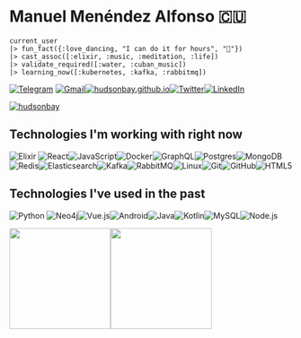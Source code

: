 # Manuel Menéndez Alfonso 🇨🇺

```
current_user
|> fun_fact({:love_dancing, "I can do it for hours", "🕺"})
|> cast_assoc([:elixir, :music, :meditation, :life])
|> validate_required([:water, :cuban_music])
|> learning_now([:kubernetes, :kafka, :rabbitmq])
```


[![Telegram](https://img.shields.io/badge/-TELEGRAM-2CA5E0?logo=telegram&logoColor=white)](https://t.me/manuelmenendez) [![Gmail](https://img.shields.io/badge/-GMAIL-D14836?logo=gmail&logoColor=white)](mailto:manuelmenendezalfonso@gmail.com)[![hudsonbay.github.io](https://img.shields.io/badge/-HUDSONBAY.GITHUB.IO-000000)](https://hudsonbay.github.io/)[![Twitter](https://img.shields.io/badge/-TWITTER-0077B5?logo=twitter&logoColor=white)](https://www.twitter.com/manuelm662)[![LinkedIn](https://img.shields.io/badge/-LINKEDIN-3177C6?logo=linkedin&logoColor=white)](https://www.linkedin.com/in/manuel-menendez-alfonso)

[![hudsonbay](https://github-profile-trophy.vercel.app/?username=hudsonbay)](https://github.com/ryo-ma/github-profile-trophy)

## Technologies I'm working with right now

![Elixir](https://img.shields.io/badge/-Elixir-000000?style=flat&logo=Elixir&logoColor=purple) ![React](https://img.shields.io/badge/-React-000000?style=flat&logo=react)![JavaScript](https://img.shields.io/badge/-JavaScript-000000?style=flat&logo=javascript)![Docker](https://img.shields.io/badge/-Docker-000000?style=flat&logo=docker)![GraphQL](https://img.shields.io/badge/-GraphQL-000000?style=flat&logo=graphql&logoColor=red)![Postgres](https://img.shields.io/badge/-Postgres-000000?style=flat&logo=Postgresql&logoColor=blue)![MongoDB](https://img.shields.io/badge/-MongoDB-000000?style=flat&logo=mongodb&logoColor=green)![Redis](https://img.shields.io/badge/-Redis-000000?style=flat&logo=redis)![Elasticsearch](https://img.shields.io/badge/-Elasticsearch-000000?style=flat&logo=elasticsearch)![Kafka](https://img.shields.io/badge/-Kafka-000000?style=flat&logo=apache-kafka)![RabbitMQ](https://img.shields.io/badge/-RabbitMQ-000000?style=flat&logo=rabbitmq)![Linux](https://img.shields.io/badge/-Linux-000000?style=flat&logo=linux&logoColor=FCC624)![Git](https://img.shields.io/badge/-Git-000000?style=flat&logo=git&logoColor=F05032)![GitHub](https://img.shields.io/badge/-GitHub-000000?style=flat&logo=github&logoColor=FFFFFF)![HTML5](https://img.shields.io/badge/-HTML5-000000?style=flat&logo=HTML5)

## Technologies I've used in the past

![Python](https://img.shields.io/badge/-Python-000000?style=flat&logo=python) ![Neo4j](https://img.shields.io/badge/-Neo4j-000000?style=flat&logo=neo4j)![Vue.js](https://img.shields.io/badge/-Vue.js-000000?style=flat&logo=vue.js&logoColor=339933)![Android](https://img.shields.io/badge/-Android-000000?style=flat&logo=Android)![Java](https://img.shields.io/badge/-Java-000000?style=flat&logo=Java&logoColor=007396)![Kotlin](https://img.shields.io/badge/-KOTLIN-000000?style=flat&logo=KOTLIN)![MySQL](https://img.shields.io/badge/-MySQL-000000?style=flat&logo=MySQL)![Node.js](https://img.shields.io/badge/-Node.js-000000?style=flat&logo=node.js&logoColor=339933)

[<img height="180em" src="https://github-readme-stats.vercel.app/api?username=hudsonbay&amp;show_icons=true&amp;theme=merko&amp;include_all_commits=true&amp;count_private=true" class="jop-noMdConv">](https://github.com/hudsonbay)[<img height="180em" src="https://github-readme-stats.vercel.app/api/top-langs/?username=hudsonbay&amp;layout=compact&amp;langs_count=10&amp;theme=merko" class="jop-noMdConv">](https://github.com/hudsonbay)
